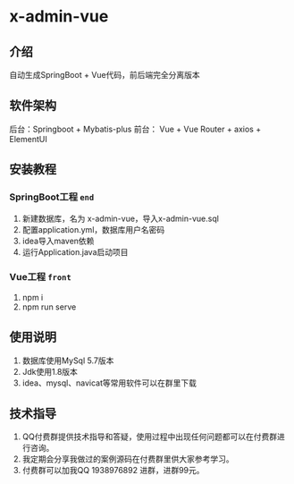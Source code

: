 # x-admin-vue

## 介绍
自动生成SpringBoot + Vue代码，前后端完全分离版本

## 软件架构
后台：Springboot + Mybatis-plus
前台： Vue + Vue Router + axios + ElementUI

## 安装教程
### SpringBoot工程 `end` 
1.  新建数据库，名为 x-admin-vue，导入x-admin-vue.sql
2.  配置application.yml，数据库用户名密码
3.  idea导入maven依赖
4.  运行Application.java启动项目

### Vue工程 `front` 
1.  npm i
2.  npm run serve

## 使用说明

1. 数据库使用MySql 5.7版本
2. Jdk使用1.8版本
3. idea、mysql、navicat等常用软件可以在群里下载

## 技术指导

1. QQ付费群提供技术指导和答疑，使用过程中出现任何问题都可以在付费群进行咨询。
2. 我定期会分享我做过的案例源码在付费群里供大家参考学习。
3. 付费群可以加我QQ 1938976892 进群，进群99元。


